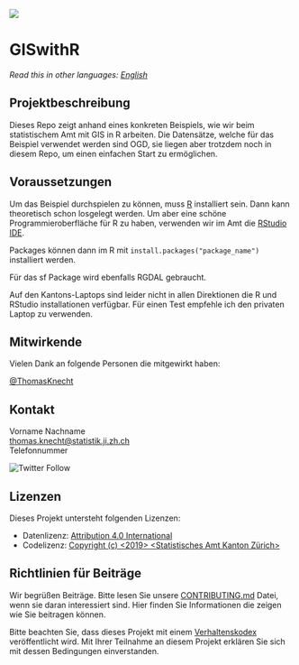 ![](https://opendata.swiss/content/uploads/2016/02/kt_zh.png)

# GISwithR

*Read this in other languages: [English](README_EN.md)*

## Projektbeschreibung

Dieses Repo zeigt anhand eines konkreten Beispiels, wie wir beim statistischem Amt mit GIS in R arbeiten.
Die Datensätze, welche für das Beispiel verwendet werden sind OGD, sie liegen aber trotzdem noch in diesem Repo, um einen einfachen Start zu ermöglichen.


## Voraussetzungen

Um das Beispiel durchspielen zu können, muss [R](https://stat.ethz.ch/CRAN/) installiert sein.
Dann kann theoretisch schon losgelegt werden.
Um aber eine schöne Programmieroberfläche für R zu haben, verwenden wir im Amt die [RStudio IDE](https://www.rstudio.com/products/rstudio/download/).

Packages können dann im R mit `install.packages("package_name")` installiert werden.

Für das sf Package wird ebenfalls RGDAL gebraucht. 

Auf den Kantons-Laptops sind leider nicht in allen Direktionen die R und RStudio installationen verfügbar.
Für einen Test empfehle ich den privaten Laptop zu verwenden.


## Mitwirkende

Vielen Dank an folgende Personen die mitgewirkt haben: 

[@ThomasKnecht](https://github.com/ThomasKnecht)


## Kontakt

Vorname Nachname  <br>
thomas.knecht@statistik.ji.zh.ch <br>
Telefonnummer <br>

![Twitter Follow](https://img.shields.io/twitter/follow/statistik_zh?style=social)

## Lizenzen

Dieses Projekt untersteht folgenden Lizenzen: <br>
- Datenlizenz: [Attribution 4.0 International](https://github.com/statistikZH/STAT_Schablone/blob/master/LICENSE_data)
- Codelizenz: [Copyright (c) <2019> <Statistisches Amt Kanton Zürich>](https://github.com/statistikZH/STAT_Schablone/blob/master/LICENSE_code)

## Richtlinien für Beiträge
Wir begrüßen Beiträge. Bitte lesen Sie unsere [CONTRIBUTING.md](https://github.com/statistikZH/STAT_Schablone/blob/master/CONTRIBUTING.md) Datei, wenn sie daran interessiert sind. Hier finden Sie Informationen die zeigen wie Sie beitragen können. 

Bitte beachten Sie, dass dieses Projekt mit einem [Verhaltenskodex](https://github.com/statistikZH/STAT_Schablone/blob/master/CodeOfConduct.md) veröffentlicht wird. Mit Ihrer Teilnahme an diesem Projekt erklären Sie sich mit dessen Bedingungen einverstanden.


